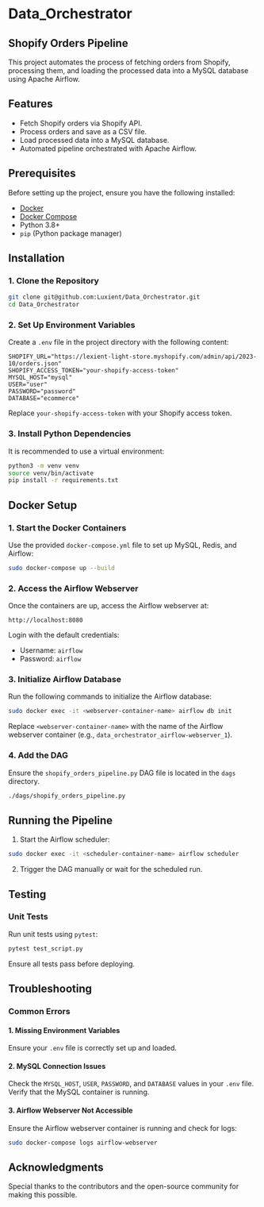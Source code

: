 # Data_Orchestrator

## Shopify Orders Pipeline

This project automates the process of fetching orders from Shopify, processing them, and loading the processed data into a MySQL database using Apache Airflow.

## Features
- Fetch Shopify orders via Shopify API.
- Process orders and save as a CSV file.
- Load processed data into a MySQL database.
- Automated pipeline orchestrated with Apache Airflow.

## Prerequisites
Before setting up the project, ensure you have the following installed:

- [Docker](https://www.docker.com/)
- [Docker Compose](https://docs.docker.com/compose/)
- Python 3.8+
- `pip` (Python package manager)

## Installation

### 1. Clone the Repository
```bash
git clone git@github.com:Luxient/Data_Orchestrator.git
cd Data_Orchestrator
```

### 2. Set Up Environment Variables
Create a `.env` file in the project directory with the following content:

```
SHOPIFY_URL="https://lexient-light-store.myshopify.com/admin/api/2023-10/orders.json"
SHOPIFY_ACCESS_TOKEN="your-shopify-access-token"
MYSQL_HOST="mysql"
USER="user"
PASSWORD="password"
DATABASE="ecommerce"
```

Replace `your-shopify-access-token` with your Shopify access token.

### 3. Install Python Dependencies
It is recommended to use a virtual environment:

```bash
python3 -m venv venv
source venv/bin/activate
pip install -r requirements.txt
```

## Docker Setup

### 1. Start the Docker Containers
Use the provided `docker-compose.yml` file to set up MySQL, Redis, and Airflow:

```bash
sudo docker-compose up --build
```

### 2. Access the Airflow Webserver
Once the containers are up, access the Airflow webserver at:

```
http://localhost:8080
```

Login with the default credentials:
- Username: `airflow`
- Password: `airflow`

### 3. Initialize Airflow Database
Run the following commands to initialize the Airflow database:

```bash
sudo docker exec -it <webserver-container-name> airflow db init
```

Replace `<webserver-container-name>` with the name of the Airflow webserver container (e.g., `data_orchestrator_airflow-webserver_1`).

### 4. Add the DAG
Ensure the `shopify_orders_pipeline.py` DAG file is located in the `dags` directory.

```bash
./dags/shopify_orders_pipeline.py
```

## Running the Pipeline

1. Start the Airflow scheduler:

```bash
sudo docker exec -it <scheduler-container-name> airflow scheduler
```

2. Trigger the DAG manually or wait for the scheduled run.

## Testing

### Unit Tests
Run unit tests using `pytest`:

```bash
pytest test_script.py
```

Ensure all tests pass before deploying.

## Troubleshooting

### Common Errors

#### 1. Missing Environment Variables
Ensure your `.env` file is correctly set up and loaded.

#### 2. MySQL Connection Issues
Check the `MYSQL_HOST`, `USER`, `PASSWORD`, and `DATABASE` values in your `.env` file. Verify that the MySQL container is running.

#### 3. Airflow Webserver Not Accessible
Ensure the Airflow webserver container is running and check for logs:

```bash
sudo docker-compose logs airflow-webserver
```

## Acknowledgments
Special thanks to the contributors and the open-source community for making this possible.
